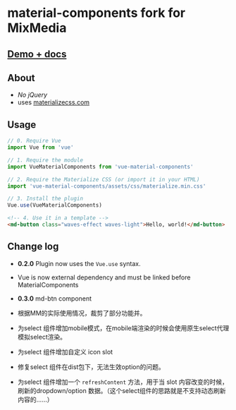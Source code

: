 # material-components fork for MixMedia

## [Demo + docs](https://mmhk.github.io/material-components/#!/)

## About

* *No jQuery*
* uses [materializecss.com](http://materializecss.com)

## Usage

```js
// 0. Require Vue
import Vue from 'vue'

// 1. Require the module
import VueMaterialComponents from 'vue-material-components'

// 2. Require the Materialize CSS (or import it in your HTML)
import 'vue-material-components/assets/css/materialize.min.css'

// 3. Install the plugin
Vue.use(VueMaterialComponents)
```

```html
<!-- 4. Use it in a template -->
<md-button class="waves-effect waves-light">Hello, world!</md-button>
```

## Change log

* **0.2.0** Plugin now uses the `Vue.use` syntax.

* Vue is now external dependency and must be linked before MaterialComponents

* **0.3.0** md-btn component

* 根据MM的实际使用情况，裁剪了部分功能并。

* 为select 组件增加mobile模式，在mobile端渲染的时候会使用原生select代理模拟select渲染。

* 为select 组件增加自定义 icon slot

* 修复select 组件在dist包下，无法生效option的问题。

* 为select 组件增加一个 `refreshContent` 方法，用于当 slot 内容改变的时候，刷新的dropdown/option 数据。（这个select组件的思路就是不支持动态刷新内容的……） 